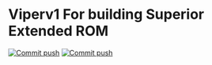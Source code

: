 # Viperv1 For building Superior Extended ROM 
[![Commit push](https://github.com/ij-israfil/Viperv1/actions/workflows/push.yml/badge.svg)](https://github.com/ij-israfil/Viperv1/actions/workflows/push.yml)
[![Commit push](https://github.com/ij-israfil/Viperv1/actions/workflows/push.yml/badge.svg?event=workflow_run)](https://github.com/ij-israfil/Viperv1/actions/workflows/push.yml)
